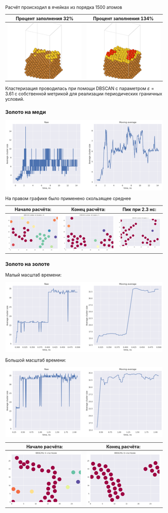 
Расчёт происходил в ячейках из порядка 1500 атомов

Процент заполнения 32%             |  Процент заполнения 134%
:-------------------------:|:-------------------------:
![](./imgs/cell_Au_on_Cu.png)  |  ![](./imgs/cell_Au_on_Au.png)

Кластеризация проводилась при помощи DBSCAN с параметром $\varepsilon = 3.61$ с собственной метрикой для реализации периодических граничных условий.

### Золото на меди

![](./imgs/Au_on_Cu.png)

На правом графике было применено скользящее среднее

Начало расчёта: | Конец расчёта: | Пик при 2.3 нc:
:-------------------------:|:-------------------------:|:-------------------------:
![](./imgs/Au_on_Cu_start.png) | ![](./imgs/Au_on_Cu_end.png) |![](./imgs/peak.png)

### Золото на золоте

Малый масштаб времени:

![](./imgs/Au_on_Au_small.png)

Большой масштаб времени:

![](./imgs/Au_on_Au_big.png)

Начало расчёта: | Конец расчёта:
:-------------------------:|:-------------------------:
![](./imgs/Au_on_Au_start.png) | ![](./imgs/Au_on_Au_end.png) 